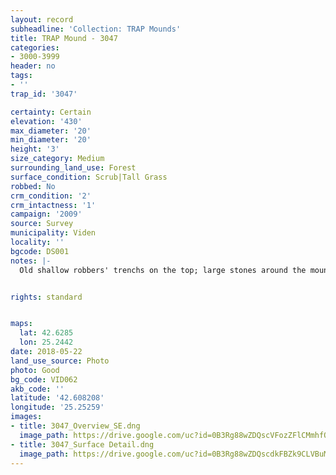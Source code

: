 ```yaml
---
layout: record
subheadline: 'Collection: TRAP Mounds'
title: TRAP Mound - 3047
categories:
- 3000-3999
header: no
tags:
- ''
trap_id: '3047'

certainty: Certain
elevation: '430'
max_diameter: '20'
min_diameter: '20'
height: '3'
size_category: Medium
surrounding_land_use: Forest
surface_condition: Scrub|Tall Grass
robbed: No
crm_condition: '2'
crm_intactness: '1'
campaign: '2009'
source: Survey
municipality: Viden
locality: ''
bgcode: DS001
notes: |-
  Old shallow robbers' trenchs on the top; large stones around the mound.


rights: standard


maps:
  lat: 42.6285
  lon: 25.2442
date: 2018-05-22
land_use_source: Photo
photo: Good
bg_code: VID062
akb_code: ''
latitude: '42.608208'
longitude: '25.25259'
images:
- title: 3047_Overview_SE.dng
  image_path: https://drive.google.com/uc?id=0B3Rg88wZDQscVFozZFlCMmhfOVU
- title: 3047_Surface Detail.dng
  image_path: https://drive.google.com/uc?id=0B3Rg88wZDQscdkFBZk9CLVBuMjQ
---
```

